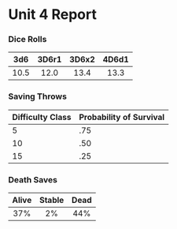 # Unit 4 Report


### Dice Rolls

| 3d6	|3D6r1	|3D6x2	|4D6d1	|
|:-----:|:-----:|:-----:|:-----:|
| 10.5	| 12.0	| 13.4	| 13.3	|


### Saving Throws 

|  Difficulty Class	| Probability of Survival
|:------------------|:-----------------------
|		 5			|			.75
| 		10			|			.50
|		15			|			.25

### Death Saves

| Alive	| Stable| Dead	|
|:-----:|:-----:|:-----:|
|	37%	|	2% 	| 44%	|

